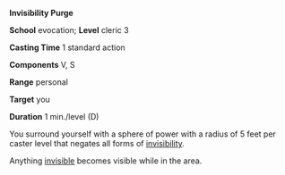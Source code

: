  **Invisibility Purge**

**School** evocation; **Level** cleric 3

**Casting Time** 1 standard action

**Components** V, S

**Range** personal

**Target** you

**Duration** 1 min./level (D)

You surround yourself with a sphere of power with a radius of 5 feet per caster level that negates all forms of [invisibility](invisibility.md#_invisibility).

Anything [invisible](../glossary.md#_invisible) becomes visible while in the area.

